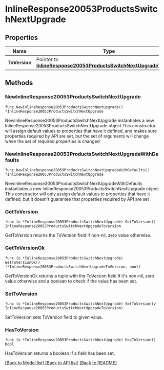 # InlineResponse20053ProductsSwitchNextUpgrade

## Properties

Name | Type | Description | Notes
------------ | ------------- | ------------- | -------------
**ToVersion** | Pointer to [**InlineResponse20053ProductsSwitchNextUpgradeToVersion**](InlineResponse20053ProductsSwitchNextUpgradeToVersion.md) |  | [optional] 

## Methods

### NewInlineResponse20053ProductsSwitchNextUpgrade

`func NewInlineResponse20053ProductsSwitchNextUpgrade() *InlineResponse20053ProductsSwitchNextUpgrade`

NewInlineResponse20053ProductsSwitchNextUpgrade instantiates a new InlineResponse20053ProductsSwitchNextUpgrade object
This constructor will assign default values to properties that have it defined,
and makes sure properties required by API are set, but the set of arguments
will change when the set of required properties is changed

### NewInlineResponse20053ProductsSwitchNextUpgradeWithDefaults

`func NewInlineResponse20053ProductsSwitchNextUpgradeWithDefaults() *InlineResponse20053ProductsSwitchNextUpgrade`

NewInlineResponse20053ProductsSwitchNextUpgradeWithDefaults instantiates a new InlineResponse20053ProductsSwitchNextUpgrade object
This constructor will only assign default values to properties that have it defined,
but it doesn't guarantee that properties required by API are set

### GetToVersion

`func (o *InlineResponse20053ProductsSwitchNextUpgrade) GetToVersion() InlineResponse20053ProductsSwitchNextUpgradeToVersion`

GetToVersion returns the ToVersion field if non-nil, zero value otherwise.

### GetToVersionOk

`func (o *InlineResponse20053ProductsSwitchNextUpgrade) GetToVersionOk() (*InlineResponse20053ProductsSwitchNextUpgradeToVersion, bool)`

GetToVersionOk returns a tuple with the ToVersion field if it's non-nil, zero value otherwise
and a boolean to check if the value has been set.

### SetToVersion

`func (o *InlineResponse20053ProductsSwitchNextUpgrade) SetToVersion(v InlineResponse20053ProductsSwitchNextUpgradeToVersion)`

SetToVersion sets ToVersion field to given value.

### HasToVersion

`func (o *InlineResponse20053ProductsSwitchNextUpgrade) HasToVersion() bool`

HasToVersion returns a boolean if a field has been set.


[[Back to Model list]](../README.md#documentation-for-models) [[Back to API list]](../README.md#documentation-for-api-endpoints) [[Back to README]](../README.md)


